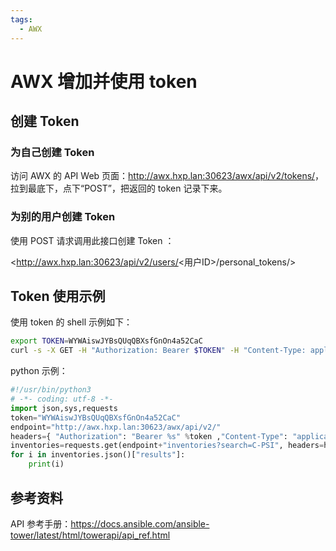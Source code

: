 ```yaml
---
tags:
  - AWX
---
```


# AWX 增加并使用 token

## 创建 Token

### 为自己创建 Token

访问 AWX 的 API Web 页面：<http://awx.hxp.lan:30623/awx/api/v2/tokens/>，拉到最底下，点下“POST”，把返回的 token 记录下来。

### 为别的用户创建 Token

使用 POST 请求调用此接口创建 Token ：

<http://awx.hxp.lan:30623/api/v2/users/<用户ID>/personal_tokens/>

## Token 使用示例

使用 token 的 shell 示例如下：

```bash
export TOKEN=WYWAiswJYBsQUqQBXsfGnOn4a52CaC
curl -s -X GET -H "Authorization: Bearer $TOKEN" -H "Content-Type: application/json" http://awx.hxp.lan:30623/awx/api/v2/inventories/
```

python 示例：

```python
#!/usr/bin/python3
# -*- coding: utf-8 -*-
import json,sys,requests
token="WYWAiswJYBsQUqQBXsfGnOn4a52CaC"
endpoint="http://awx.hxp.lan:30623/awx/api/v2/"
headers={ "Authorization": "Bearer %s" %token ,"Content-Type": "application/json"}
inventories=requests.get(endpoint+"inventories?search=C-PSI", headers=headers)
for i in inventories.json()["results"]:
	print(i)
```

## 参考资料

API 参考手册：<https://docs.ansible.com/ansible-tower/latest/html/towerapi/api_ref.html>
